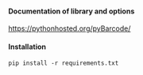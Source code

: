 #### Documentation of library and options

https://pythonhosted.org/pyBarcode/


#### Installation

`pip install -r requirements.txt`